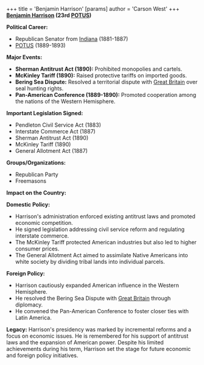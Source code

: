 +++
 title = 'Benjamin Harrison'
[params]
	author = 'Carson West'
+++
**[Benjamin Harrison](./../benjamin-harrison/) (23rd [POTUS](./../potus/))**

**Political Career:**
* Republican Senator from [Indiana](./../indiana/) (1881-1887)
* [POTUS](./../potus/) (1889-1893)

**Major Events:**
* **Sherman Antitrust Act (1890):** Prohibited monopolies and cartels.
* **McKinley Tariff (1890):** Raised protective tariffs on imported goods.
* **Bering Sea Dispute:** Resolved a territorial dispute with [Great Britain](./../great-britain/) over seal hunting rights.
* **Pan-American Conference (1889-1890):** Promoted cooperation among the nations of the Western Hemisphere.

**Important Legislation Signed:**
* Pendleton Civil Service Act (1883)
* Interstate Commerce Act (1887)
* Sherman Antitrust Act (1890)
* McKinley Tariff (1890)
* General Allotment Act (1887)

**Groups/Organizations:**
* Republican Party
* Freemasons

**Impact on the Country:**

**Domestic Policy:**
* Harrison's administration enforced existing antitrust laws and promoted economic competition.
* He signed legislation addressing civil service reform and regulating interstate commerce.
* The McKinley Tariff protected American industries but also led to higher consumer prices.
* The General Allotment Act aimed to assimilate Native Americans into white society by dividing tribal lands into individual parcels.

**Foreign Policy:**
* Harrison cautiously expanded American influence in the Western Hemisphere.
* He resolved the Bering Sea Dispute with [Great Britain](./../great-britain/) through diplomacy.
* He convened the Pan-American Conference to foster closer ties with Latin America.

**Legacy:**
Harrison's presidency was marked by incremental reforms and a focus on economic issues. He is remembered for his support of antitrust laws and the expansion of American power. Despite his limited achievements during his term, Harrison set the stage for future economic and foreign policy initiatives.